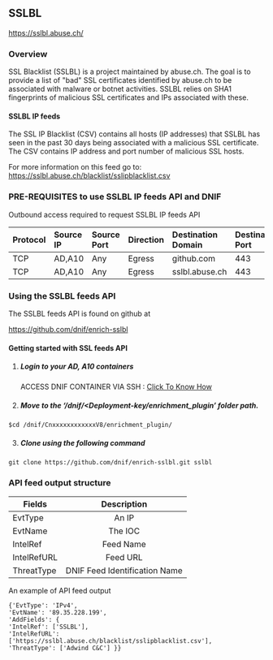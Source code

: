 ## SSLBL   
https://sslbl.abuse.ch/

### Overview
SSL Blacklist (SSLBL) is a project maintained by abuse.ch. The goal is to provide a list of "bad" SSL certificates identified by abuse.ch to be associated with malware or botnet activities. SSLBL relies on SHA1 fingerprints of malicious SSL certificates and IPs associated with these.

#### SSLBL IP feeds
The SSL IP Blacklist (CSV) contains all hosts (IP addresses) that SSLBL has seen in the past 30 days being associated with a malicious SSL certificate. 
The CSV contains IP address and port number of malicious SSL hosts.

For more information on this feed go to: https://sslbl.abuse.ch/blacklist/sslipblacklist.csv

 
 ### PRE-REQUISITES to use SSLBL IP feeds API and DNIF  
Outbound access required to request SSLBL IP feeds API

| Protocol   | Source IP  | Source Port  | Direction	 | Destination Domain | Destination Port  |  
|:------------- |:-------------|:-------------|:-------------|:-------------|:-------------|  
| TCP | AD,A10 | Any | Egress	| github.com | 443 |
| TCP | AD,A10 | Any | Egress	| sslbl.abuse.ch | 443 | 

### Using the SSLBL feeds API
 The SSLBL feeds API is found on github at

 https://github.com/dnif/enrich-sslbl

#### Getting started with SSL feeds API

1. #####    Login to your AD, A10 containers  
   ACCESS DNIF CONTAINER VIA SSH : [Click To Know How](https://dnif.it/docs/guides/tutorials/access-dnif-container-via-ssh.html)
2. #####    Move to the ‘/dnif/<Deployment-key/enrichment_plugin’ folder path.
```
$cd /dnif/CnxxxxxxxxxxxxV8/enrichment_plugin/
```
3. #####   Clone using the following command  
```  
git clone https://github.com/dnif/enrich-sslbl.git sslbl
```
### API feed output structure
  | Fields        | Description  |
| ------------- |:-------------:|
| EvtType      | An IP |
| EvtName      | The IOC      |
| IntelRef | Feed Name      |
| IntelRefURL | Feed URL      |
| ThreatType | DNIF Feed Identification Name |      

An example of API feed output
```
{'EvtType': 'IPv4',
'EvtName': '89.35.228.199',
'AddFields': {
'IntelRef': ['SSLBL'],
'IntelRefURL': ['https://sslbl.abuse.ch/blacklist/sslipblacklist.csv'], 
'ThreatType': ['Adwind C&C'] }}
```

